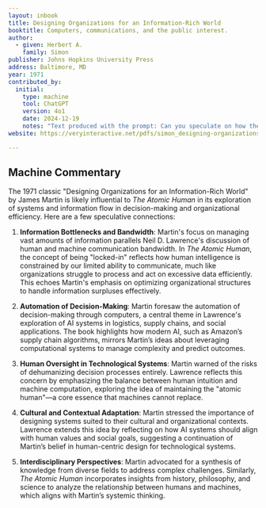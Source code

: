 ```yaml
---
layout: inbook
title: Designing Organizations for an Information-Rich World
booktitle: Computers, communications, and the public interest.  
author:
  - given: Herbert A.
    family: Simon
publisher: Johns Hopkins University Press
address: Baltimore, MD
year: 1971
contributed_by:
  initial:
    type: machine
    tool: ChatGPT
    version: 4o1
    date: 2024-12-19
    notes: "Text produced with the prompt: Can you speculate on how the ideas in the 1971 classic text "Designing Organizations for an Information-Rich World" influenced 'The Atomic Human'"
website: https://veryinteractive.net/pdfs/simon_designing-organizations-for-an-information-rich-world.pdf

---
```


<div class="machine-commentary" markdown="1">

## Machine Commentary

The 1971 classic "Designing Organizations for an Information-Rich World" by James Martin is likely influential to *The Atomic Human* in its exploration of systems and information flow in decision-making and organizational efficiency. Here are a few speculative connections:

1. **Information Bottlenecks and Bandwidth**:
   Martin's focus on managing vast amounts of information parallels Neil D. Lawrence's discussion of human and machine communication bandwidth. In *The Atomic Human*, the concept of being "locked-in" reflects how human intelligence is constrained by our limited ability to communicate, much like organizations struggle to process and act on excessive data efficiently. This echoes Martin's emphasis on optimizing organizational structures to handle information surpluses effectively.

2. **Automation of Decision-Making**:
   Martin foresaw the automation of decision-making through computers, a central theme in Lawrence's exploration of AI systems in logistics, supply chains, and social applications. The book highlights how modern AI, such as Amazon’s supply chain algorithms, mirrors Martin’s ideas about leveraging computational systems to manage complexity and predict outcomes.

3. **Human Oversight in Technological Systems**:
   Martin warned of the risks of dehumanizing decision processes entirely. Lawrence reflects this concern by emphasizing the balance between human intuition and machine computation, exploring the idea of maintaining the "atomic human"—a core essence that machines cannot replace.

4. **Cultural and Contextual Adaptation**:
   Martin stressed the importance of designing systems suited to their cultural and organizational contexts. Lawrence extends this idea by reflecting on how AI systems should align with human values and social goals, suggesting a continuation of Martin’s belief in human-centric design for technological systems.

5. **Interdisciplinary Perspectives**:
   Martin advocated for a synthesis of knowledge from diverse fields to address complex challenges. Similarly, *The Atomic Human* incorporates insights from history, philosophy, and science to analyze the relationship between humans and machines, which aligns with Martin’s systemic thinking.

</div>
